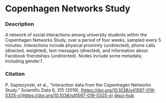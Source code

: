# Copenhagen Networks Study

### Description
A network of social interactions among university students within the Copenhagen Networks Study, over a period of four weeks, sampled every 5 minutes. Interactions include physical proximity (undirected), phone calls (directed, weighted), text messages (directed), and information about Facebook friendships (undirected). Nodes include some metadata, including gender.1

### Citation

P. Sapiezynski, et al., "Interaction data from the Copenhagen Networks Study." Scientific Data 6, 315 (2019), [https://doi.org/10.1038/s41597-019-0325-x](https://doi.org/10.1038/s41597-019-0325-x) [@sci-hub](https://sci-hub.st/10.1038/s41597-019-0325-x)